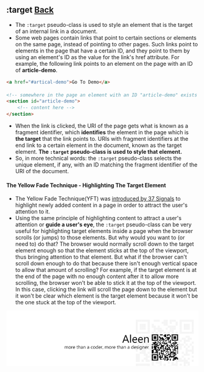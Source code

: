 ## :target [**Back**](./../pseudoClass.md)

- The `:target` pseudo-class is used to style an element that is the target of an internal link in a document.
- Some web pages contain links that point to certain sections or elements on the same page, instead of pointing to other pages. Such links point to elements in the page that have a certain ID, and they point to them by using an element's ID as the value for the link's href attribute. For example, the following link points to an element on the page with an ID of **article-demo**.

```html
<a href="#artical-demo">Go To Demo</a>

<!-- somewhere in the page an element with an ID "article-demo" exists -->
<section id="article-demo">
    <!-- content here -->
</section>
```

- When the link is clicked, the URI of the page gets what is known as a fragment identifier, which **identifies** the element in the page which is **the target** that the link points to. URIs with fragment identifiers at the end link to a certain element in the document, known as the target element. **The `:target` pseudo-class is used to style that element.**
- So, in more technical words: the `:target` pseudo-class selects the unique element, if any, with an ID matching the fragment identifier of the URI of the document.

#### The Yellow Fade Technique - Highlighting The Target Element

- The Yellow Fade Technique(YFT) was [introduced by 37 Signals](http://signalvnoise.com/archives/000558.php) to highlight newly added content in a page in order to attract the user's attention to it.
- Using the same principle of highlighting content to attract a user's attention or **guide a user's eye**, the `:target` pseudo-class can be very useful for highlighting target elements inside a page when the browser scrolls (or jumps) to those elements. But why would you want to (or need to) do that? The browser would normally scroll down to the target element enough so that the element sticks at the top of the viewport, thus bringing attention to that element. But what if the browser can't scroll down enough to do that because there isn't enough vertical space to allow that amount of scrolling? For example, if the target element is at the end of the page with no enough content after it to allow more scrolling, the browser won't be able to stick it at the top of the viewport. In this case, clicking the link will scroll the page down to the element but it won't be clear which element is the target element because it won't be the one stuck at the top of the viewport.

<a href="http://aleen42.github.io/" target="_blank" ><img src="./../../../pic/tail.gif"></a>